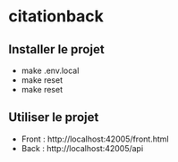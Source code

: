 # citationback

## Installer le projet
<ul class="org-ul">
    <li>make .env.local</li>
    <li>make reset</li>
    <li>make reset</li>
</ul>

## Utiliser le projet
<ul class="org-ul">
    <li>Front : http://localhost:42005/front.html</li>
    <li>Back : http://localhost:42005/api</li>
</ul>